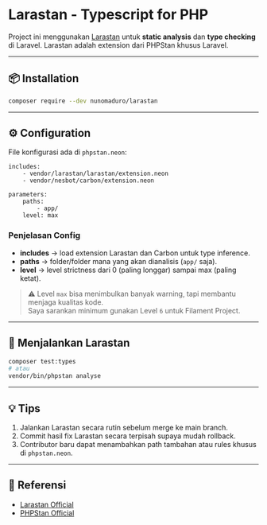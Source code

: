 # Larastan - Typescript for PHP

Project ini menggunakan [Larastan](https://github.com/nunomaduro/larastan) untuk **static analysis** dan **type checking** di Laravel. Larastan adalah extension dari PHPStan khusus Laravel.

---

## 📦 Installation

```bash
composer require --dev nunomaduro/larastan
```

---

## ⚙️ Configuration

File konfigurasi ada di `phpstan.neon`:

```neon
includes:
    - vendor/larastan/larastan/extension.neon
    - vendor/nesbot/carbon/extension.neon

parameters:
    paths:
        - app/
    level: max
```

### Penjelasan Config

-   **includes** → load extension Larastan dan Carbon untuk type inference.
-   **paths** → folder/folder mana yang akan dianalisis (`app/` saja).
-   **level** → level strictness dari 0 (paling longgar) sampai max (paling ketat).

> ⚠ Level `max` bisa menimbulkan banyak warning, tapi membantu menjaga kualitas kode.  
> Saya sarankan minimum gunakan Level `6` untuk Filament Project.

---

## 🚀 Menjalankan Larastan

```bash
composer test:types
# atau
vendor/bin/phpstan analyse
```

---

## 💡 Tips

1. Jalankan Larastan secara rutin sebelum merge ke main branch.
2. Commit hasil fix Larastan secara terpisah supaya mudah rollback.
3. Contributor baru dapat menambahkan path tambahan atau rules khusus di `phpstan.neon`.

---

## 📌 Referensi

-   [Larastan Official](https://github.com/nunomaduro/larastan)
-   [PHPStan Official](https://phpstan.org/)
